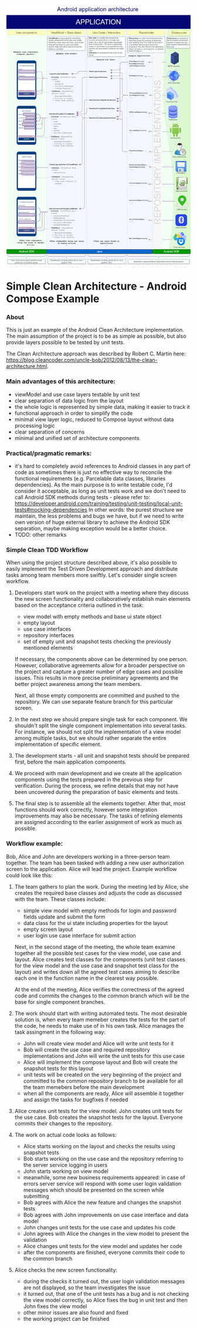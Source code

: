 ![Architecture diagram](./docs/img/simple-clean-android-compose-architecture-v3.jpg)

# Simple Clean Architecture - Android Compose Example

### About

This is just an example of the Android Clean Architecture implementation. The main assumption of the
project is to be as simple as possible,
but also provide layers possible to be tested by unit tests.

The Clean Architecture approach was described by Robert C. Martin here: https://blog.cleancoder.com/uncle-bob/2012/08/13/the-clean-architecture.html.

### Main advantages of this architecture:

- viewModel and use case layers testable by unit test
- clear separation of data logic from the layout
- the whole logic is represented by simple data, making it easier to track it
- functional approach in order to simplify the code
- minimal view layer logic, reduced to Compose layout without data processing logic
- clear separation of concerns
- minimal and unified set of architecture components

### Practical/pragmatic remarks:

- it's hard to completely avoid references to Android classes in any part of code as sometimes there
  is just no effective way to reconcile
  the functional requirements (e.g. Parcelable data classes, libraries dependencies). As the main
  purpose is to write testable code,
  I'd consider it acceptable, as long as unit tests work and we don't need to call Android SDK
  methods during tests - please refer to:
  https://developer.android.com/training/testing/unit-testing/local-unit-tests#mocking-dependencies
  In other words: the purest structure we maintain, the less problems and bugs we have, but if we
  need to write own version of huge external library to achieve
  the Android SDK separation, maybe making exception would be a better choice.
- TODO: other remarks


### Simple Clean TDD Workflow

When using the project structure described above, it's also possible to easily implement the Test Driven Development approach and distribute tasks among team members more swiftly. Let's consider single screen workflow.

1. Developers start work on the project with a meeting where they discuss the new screen functionality and collaboratively establish main elements based on the acceptance criteria outlined in the task:
   - view model with empty methods and base ui state object
   - empty layout
   - use case interfaces
   - repository interfaces
   - set of empty unit and snapshot tests checking the previously mentioned elements
  
   If necessary, the components above can be determined by one person. However, collaborative agreements allow for a broader perspective on the project and capture a greater number of edge cases and possible issues. This results in more precise preliminary agreements and the better project awareness among the team members.
   
   Next, all those empty components are committed and pushed to the repository. We can use separate feature branch for this particular screen.


2. In the next step we should prepare single task for each component. We shouldn't split the single component implementation into several tasks. For instance, we should not split the implementation of a view model among multiple tasks, but we should rather separate the entire implementation of specific element.


3. The development starts - all unit and snapshot tests should be prepared first, before the main application components.


4. We proceed with main development and we create all the application components using the tests prepared in the previous step for verification. During the process, we refine details that may not have been uncovered during the preparation of basic elements and tests.


5. The final step is to assemble all the elements together. After that, most functions should work correctly, however some integration improvements may also be necessary. The tasks of refining elements are assigned according to the earlier assignment of work as much as possible.


### Workflow example:
Bob, Alice and John are developers working in a three-person team together. The team has been tasked with adding a new user authorization screen to the application. Alice will lead the project. Example workflow could look like this:
1. The team gathers to plan the work. During the meeting led by Alice, she creates the required base classes and adjusts the code as discussed with the team. These classes include:
   - simple view model with empty methods for login and password fields update and submit the form
   - data class for the ui state including properties for the layout
   - empty screen layout
   - user login use case interface for submit action
   
   Next, in the second stage of the meeting, the whole team examine together all the possible test cases for the view model, use case and layout. Alice creates test classes for the components (unit test classes for the view model and the use case and snapshot test class for the layout) and writes down all the agreed test cases aiming to describe each one in the function name in the clearest way possible.
   
   At the end of the meeting, Alice verifies the correctness of the agreed code and commits the changes to the common branch which will be the base for single component branches.


2. The work should start with writing automated tests. The most desirable solution is, when every team memeber creates the tests for the part of the code, he needs to make use of in his own task. Alice manages the task assingment in the following way:
   - John will create view model and Alice will write unit tests for it
   - Bob will create the use case and required repository implementations and John will write the unit tests for this use case
   - Alice will implement the compose layout and Bob will create the snapshot tests for this layout
   - unit tests will be created on the very beginning of the project and committed to the common repository branch to be available for all the team memebers before the main development
   - when all the components are ready, Alice will assemble it together and assign the tasks for bugfixes if needed


3. Alice creates unit tests for the view model. John creates unit tests for the use case. Bob creates the snapshot tests for the layout. Everyone commits their changes to the repository.


4. The work on actual code looks as follows:
   - Alice starts working on the layout and checks the results using snapshot tests
   - Bob starts working on the use case and the repository referring to the server service logging in users
   - John starts working on view model
   - meanwhile, some new business requirements appeared: in case of errors server service will respond with some user login validation messages which should be presented on the screen while submitting
   - Bob agrees with Alice the new feature and changes the snapshot tests
   - Bob agrees with John improvements on use case interface and data model
   - John changes unit tests for the use case and updates his code
   - John agrees with Alice the changes in the view model to present the validation
   - Alice changes unit tests for the view model and updates her code
   - after the components are finished, everyone commits their code to the common branch


5. Alice checks the new screen functionality:
   - during the checks it turned out, the user login validation messages are not displayed, so the team investigates the issue
   - it turned out, that one of the unit tests has a bug and is not checking the view model correctly, so Alice fixes the bug in unit test and then John fixes the view model
   - other minor issues are also found and fixed
   - the working project can be finished

